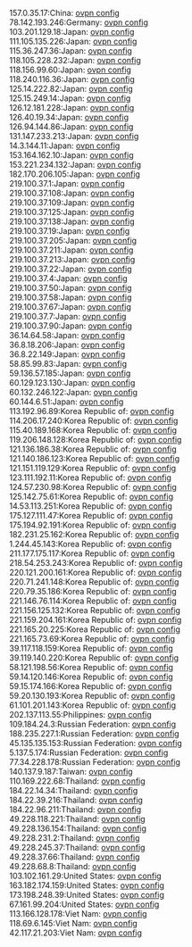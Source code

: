 157.0.35.17:China: [ovpn config](vpn/157_0_35_17.ovpn)  
78.142.193.246:Germany: [ovpn config](vpn/78_142_193_246.ovpn)  
103.201.129.18:Japan: [ovpn config](vpn/103_201_129_18.ovpn)  
111.105.135.226:Japan: [ovpn config](vpn/111_105_135_226.ovpn)  
115.36.247.36:Japan: [ovpn config](vpn/115_36_247_36.ovpn)  
118.105.228.232:Japan: [ovpn config](vpn/118_105_228_232.ovpn)  
118.156.99.60:Japan: [ovpn config](vpn/118_156_99_60.ovpn)  
118.240.116.36:Japan: [ovpn config](vpn/118_240_116_36.ovpn)  
125.14.222.82:Japan: [ovpn config](vpn/125_14_222_82.ovpn)  
125.15.249.14:Japan: [ovpn config](vpn/125_15_249_14.ovpn)  
126.12.181.228:Japan: [ovpn config](vpn/126_12_181_228.ovpn)  
126.40.19.34:Japan: [ovpn config](vpn/126_40_19_34.ovpn)  
126.94.144.86:Japan: [ovpn config](vpn/126_94_144_86.ovpn)  
131.147.233.213:Japan: [ovpn config](vpn/131_147_233_213.ovpn)  
14.3.144.11:Japan: [ovpn config](vpn/14_3_144_11.ovpn)  
153.164.162.10:Japan: [ovpn config](vpn/153_164_162_10.ovpn)  
153.221.234.132:Japan: [ovpn config](vpn/153_221_234_132.ovpn)  
182.170.206.105:Japan: [ovpn config](vpn/182_170_206_105.ovpn)  
219.100.37.1:Japan: [ovpn config](vpn/219_100_37_1.ovpn)  
219.100.37.108:Japan: [ovpn config](vpn/219_100_37_108.ovpn)  
219.100.37.109:Japan: [ovpn config](vpn/219_100_37_109.ovpn)  
219.100.37.125:Japan: [ovpn config](vpn/219_100_37_125.ovpn)  
219.100.37.138:Japan: [ovpn config](vpn/219_100_37_138.ovpn)  
219.100.37.19:Japan: [ovpn config](vpn/219_100_37_19.ovpn)  
219.100.37.205:Japan: [ovpn config](vpn/219_100_37_205.ovpn)  
219.100.37.211:Japan: [ovpn config](vpn/219_100_37_211.ovpn)  
219.100.37.213:Japan: [ovpn config](vpn/219_100_37_213.ovpn)  
219.100.37.22:Japan: [ovpn config](vpn/219_100_37_22.ovpn)  
219.100.37.4:Japan: [ovpn config](vpn/219_100_37_4.ovpn)  
219.100.37.50:Japan: [ovpn config](vpn/219_100_37_50.ovpn)  
219.100.37.58:Japan: [ovpn config](vpn/219_100_37_58.ovpn)  
219.100.37.67:Japan: [ovpn config](vpn/219_100_37_67.ovpn)  
219.100.37.7:Japan: [ovpn config](vpn/219_100_37_7.ovpn)  
219.100.37.90:Japan: [ovpn config](vpn/219_100_37_90.ovpn)  
36.14.64.58:Japan: [ovpn config](vpn/36_14_64_58.ovpn)  
36.8.18.206:Japan: [ovpn config](vpn/36_8_18_206.ovpn)  
36.8.22.149:Japan: [ovpn config](vpn/36_8_22_149.ovpn)  
58.85.99.83:Japan: [ovpn config](vpn/58_85_99_83.ovpn)  
59.136.57.185:Japan: [ovpn config](vpn/59_136_57_185.ovpn)  
60.129.123.130:Japan: [ovpn config](vpn/60_129_123_130.ovpn)  
60.132.246.122:Japan: [ovpn config](vpn/60_132_246_122.ovpn)  
60.144.6.51:Japan: [ovpn config](vpn/60_144_6_51.ovpn)  
113.192.96.89:Korea Republic of: [ovpn config](vpn/113_192_96_89.ovpn)  
114.206.17.240:Korea Republic of: [ovpn config](vpn/114_206_17_240.ovpn)  
115.40.189.168:Korea Republic of: [ovpn config](vpn/115_40_189_168.ovpn)  
119.206.148.128:Korea Republic of: [ovpn config](vpn/119_206_148_128.ovpn)  
121.136.186.38:Korea Republic of: [ovpn config](vpn/121_136_186_38.ovpn)  
121.140.186.123:Korea Republic of: [ovpn config](vpn/121_140_186_123.ovpn)  
121.151.119.129:Korea Republic of: [ovpn config](vpn/121_151_119_129.ovpn)  
123.111.192.11:Korea Republic of: [ovpn config](vpn/123_111_192_11.ovpn)  
124.57.230.98:Korea Republic of: [ovpn config](vpn/124_57_230_98.ovpn)  
125.142.75.61:Korea Republic of: [ovpn config](vpn/125_142_75_61.ovpn)  
14.53.113.251:Korea Republic of: [ovpn config](vpn/14_53_113_251.ovpn)  
175.127.111.47:Korea Republic of: [ovpn config](vpn/175_127_111_47.ovpn)  
175.194.92.191:Korea Republic of: [ovpn config](vpn/175_194_92_191.ovpn)  
182.231.25.162:Korea Republic of: [ovpn config](vpn/182_231_25_162.ovpn)  
1.244.45.143:Korea Republic of: [ovpn config](vpn/1_244_45_143.ovpn)  
211.177.175.117:Korea Republic of: [ovpn config](vpn/211_177_175_117.ovpn)  
218.54.253.243:Korea Republic of: [ovpn config](vpn/218_54_253_243.ovpn)  
220.121.200.161:Korea Republic of: [ovpn config](vpn/220_121_200_161.ovpn)  
220.71.241.148:Korea Republic of: [ovpn config](vpn/220_71_241_148.ovpn)  
220.79.35.186:Korea Republic of: [ovpn config](vpn/220_79_35_186.ovpn)  
221.146.76.114:Korea Republic of: [ovpn config](vpn/221_146_76_114.ovpn)  
221.156.125.132:Korea Republic of: [ovpn config](vpn/221_156_125_132.ovpn)  
221.159.204.161:Korea Republic of: [ovpn config](vpn/221_159_204_161.ovpn)  
221.165.20.225:Korea Republic of: [ovpn config](vpn/221_165_20_225.ovpn)  
221.165.73.69:Korea Republic of: [ovpn config](vpn/221_165_73_69.ovpn)  
39.117.118.159:Korea Republic of: [ovpn config](vpn/39_117_118_159.ovpn)  
39.119.140.220:Korea Republic of: [ovpn config](vpn/39_119_140_220.ovpn)  
58.121.198.56:Korea Republic of: [ovpn config](vpn/58_121_198_56.ovpn)  
59.14.120.146:Korea Republic of: [ovpn config](vpn/59_14_120_146.ovpn)  
59.15.174.166:Korea Republic of: [ovpn config](vpn/59_15_174_166.ovpn)  
59.20.130.193:Korea Republic of: [ovpn config](vpn/59_20_130_193.ovpn)  
61.101.201.143:Korea Republic of: [ovpn config](vpn/61_101_201_143.ovpn)  
202.137.113.55:Philippines: [ovpn config](vpn/202_137_113_55.ovpn)  
109.184.24.3:Russian Federation: [ovpn config](vpn/109_184_24_3.ovpn)  
188.235.227.1:Russian Federation: [ovpn config](vpn/188_235_227_1.ovpn)  
45.135.135.153:Russian Federation: [ovpn config](vpn/45_135_135_153.ovpn)  
5.137.5.174:Russian Federation: [ovpn config](vpn/5_137_5_174.ovpn)  
77.34.228.178:Russian Federation: [ovpn config](vpn/77_34_228_178.ovpn)  
140.137.9.187:Taiwan: [ovpn config](vpn/140_137_9_187.ovpn)  
110.169.222.68:Thailand: [ovpn config](vpn/110_169_222_68.ovpn)  
184.22.14.34:Thailand: [ovpn config](vpn/184_22_14_34.ovpn)  
184.22.39.216:Thailand: [ovpn config](vpn/184_22_39_216.ovpn)  
184.22.96.211:Thailand: [ovpn config](vpn/184_22_96_211.ovpn)  
49.228.118.221:Thailand: [ovpn config](vpn/49_228_118_221.ovpn)  
49.228.136.154:Thailand: [ovpn config](vpn/49_228_136_154.ovpn)  
49.228.231.2:Thailand: [ovpn config](vpn/49_228_231_2.ovpn)  
49.228.245.37:Thailand: [ovpn config](vpn/49_228_245_37.ovpn)  
49.228.37.66:Thailand: [ovpn config](vpn/49_228_37_66.ovpn)  
49.228.68.8:Thailand: [ovpn config](vpn/49_228_68_8.ovpn)  
103.102.161.29:United States: [ovpn config](vpn/103_102_161_29.ovpn)  
163.182.174.159:United States: [ovpn config](vpn/163_182_174_159.ovpn)  
173.198.248.39:United States: [ovpn config](vpn/173_198_248_39.ovpn)  
67.161.99.204:United States: [ovpn config](vpn/67_161_99_204.ovpn)  
113.166.128.178:Viet Nam: [ovpn config](vpn/113_166_128_178.ovpn)  
118.69.6.145:Viet Nam: [ovpn config](vpn/118_69_6_145.ovpn)  
42.117.21.203:Viet Nam: [ovpn config](vpn/42_117_21_203.ovpn)  
